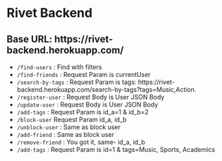 

</head>
<body>
   <h1>Rivet Backend</h1>
   <h2> Base URL: https://rivet-backend.herokuapp.com/ </h2>
   <ul>
   <li><code>/find-users</code> : Find with filters 
   <li><code>/find-friends</code> : Request Param is currentUser 
   <li><code>/search-by-tags</code> : Request Param is tags: https://rivet-backend.herokuapp.com/search-by-tags?tags=Music,Action.
   <li><code>/register-user</code> : Request Body is User JSON Body 
   <li><code>/update-user</code> : Request Body is User JSON Body 
   <li><code>/add-tags</code> : Request Param is id_a=1 & id_b=2
   <li><code>/block-user</code> Request Param id_a, id_b 
   <li><code>/unblock-user</code> : Same as block user 
   <li><code>/add-friend</code> : Same as block user 
   <li><code>/remove-friend</code> : You got it, same- id_a, id_b 
   <li>
      <code>/add-tags</code> : Request Param is id=1 & tags=Music, Sports, Academics
      <ul>
</body>


